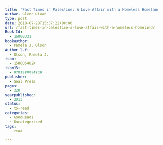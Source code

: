 ```yaml
---
title: 'Fast Times in Palestine: A Love Affair with a Homeless Homeland'
author: Glenn Dixon
type: post
date: 2018-07-28T15:07:22+00:00
url: /fast-times-in-palestine-a-love-affair-with-a-homeless-homeland/
Book Id:
  - 16000331
bookauthor:
  - Pamela J. Olson
Author l-f:
  - Olson, Pamela J.
isbn:
  - 158005482X
isbn13:
  - 9781580054829
publisher:
  - Seal Press
pages:
  - 320
yearpublished:
  - 2013
status:
  - to-read
categories:
  - GoodReads
  - Uncategorized
tags:
  - read

---
```

